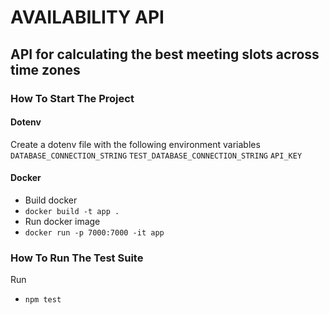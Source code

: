 # AVAILABILITY API

## API for calculating the best meeting slots across time zones

### How To Start The Project
#### Dotenv
Create a dotenv file with the following environment variables  
`DATABASE_CONNECTION_STRING`
`TEST_DATABASE_CONNECTION_STRING`
`API_KEY`

#### Docker
* Build docker
* `docker build -t app .`
* Run docker image
* `docker run -p 7000:7000 -it app`

### How To Run The Test Suite
Run
* `npm test`